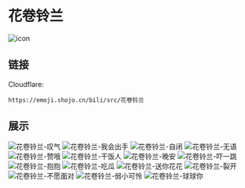 # 花卷铃兰
![icon](https://emoji.shojo.cn/bili/src/花卷铃兰/icon.png)
## 链接
Cloudflare:
```
https://emoji.shojo.cn/bili/src/花卷铃兰
```
## 展示
![花卷铃兰-叹气](https://emoji.shojo.cn/bili/src/花卷铃兰/花卷铃兰-叹气.png)
![花卷铃兰-我会出手](https://emoji.shojo.cn/bili/src/花卷铃兰/花卷铃兰-我会出手.png)
![花卷铃兰-自闭](https://emoji.shojo.cn/bili/src/花卷铃兰/花卷铃兰-自闭.png)
![花卷铃兰-无语](https://emoji.shojo.cn/bili/src/花卷铃兰/花卷铃兰-无语.png)
![花卷铃兰-赞哦](https://emoji.shojo.cn/bili/src/花卷铃兰/花卷铃兰-赞哦.png)
![花卷铃兰-干饭人](https://emoji.shojo.cn/bili/src/花卷铃兰/花卷铃兰-干饭人.png)
![花卷铃兰-晚安](https://emoji.shojo.cn/bili/src/花卷铃兰/花卷铃兰-晚安.png)
![花卷铃兰-吓一跳](https://emoji.shojo.cn/bili/src/花卷铃兰/花卷铃兰-吓一跳.png)
![花卷铃兰-抱抱](https://emoji.shojo.cn/bili/src/花卷铃兰/花卷铃兰-抱抱.png)
![花卷铃兰-吃瓜](https://emoji.shojo.cn/bili/src/花卷铃兰/花卷铃兰-吃瓜.png)
![花卷铃兰-送你花花](https://emoji.shojo.cn/bili/src/花卷铃兰/花卷铃兰-送你花花.png)
![花卷铃兰-裂开](https://emoji.shojo.cn/bili/src/花卷铃兰/花卷铃兰-裂开.png)
![花卷铃兰-不愿面对](https://emoji.shojo.cn/bili/src/花卷铃兰/花卷铃兰-不愿面对.png)
![花卷铃兰-弱小可怜](https://emoji.shojo.cn/bili/src/花卷铃兰/花卷铃兰-弱小可怜.png)
![花卷铃兰-球球你](https://emoji.shojo.cn/bili/src/花卷铃兰/花卷铃兰-球球你.png)
